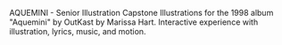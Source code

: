 AQUEMINI - Senior Illustration Capstone 
Illustrations for the 1998 album "Aquemini" by OutKast by Marissa Hart. Interactive experience with illustration, lyrics, music, and motion.
